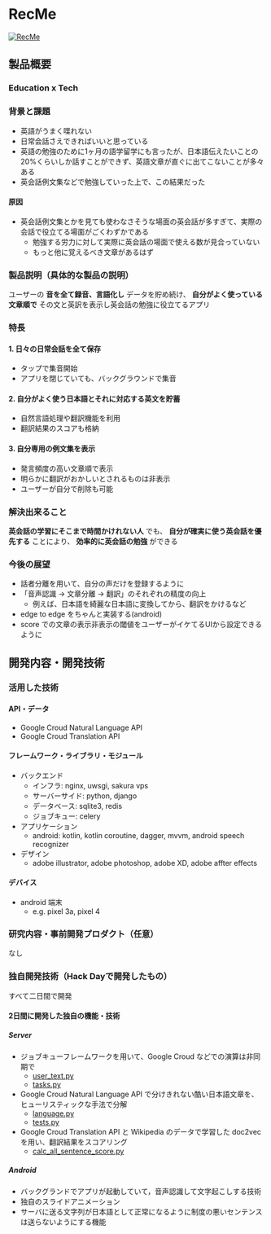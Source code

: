 # RecMe

[![RecMe](https://github.com/jphacks/TK_1905/blob/feature/yusk-develop/android/app/src/main/res/drawable/logo_horizontal.png)](https://youtu.be/7AiTSl1K27c)

## 製品概要

### Education x  Tech

### 背景と課題

- 英語がうまく喋れない
- 日常会話さえできればいいと思っている
- 英語の勉強のために1ヶ月の語学留学にも言ったが、日本語伝えたいことの20%くらいしか話すことができず、英語文章が直ぐに出てこないことが多々ある
- 英会話例文集などで勉強していった上で、この結果だった

#### 原因

- 英会話例文集とかを見ても使わなさそうな場面の英会話が多すぎて、実際の会話で役立てる場面がごくわずかである
  - 勉強する労力に対して実際に英会話の場面で使える数が見合っていない
  - もっと他に覚えるべき文章があるはず

### 製品説明（具体的な製品の説明）

ユーザーの **音を全て録音、言語化し** データを貯め続け、  **自分がよく使っている文章順で** その文と英訳を表示し英会話の勉強に役立てるアプリ

### 特長

#### 1. 日々の日常会話を全て保存

- タップで集音開始
- アプリを閉じていても、バックグラウンドで集音

#### 2. 自分がよく使う日本語とそれに対応する英文を貯蓄

- 自然言語処理や翻訳機能を利用
- 翻訳結果のスコアも格納

#### 3. 自分専用の例文集を表示

- 発言頻度の高い文章順で表示
- 明らかに翻訳がおかしいとされるものは非表示
- ユーザーが自分で削除も可能

### 解決出来ること

**英会話の学習にそこまで時間かけれない人** でも、 **自分が確実に使う英会話を優先する** ことにより、 **効率的に英会話の勉強** ができる

### 今後の展望

- 話者分離を用いて、自分の声だけを登録するように
- 「音声認識 -> 文章分離 -> 翻訳」のそれぞれの精度の向上
  - 例えば、日本語を綺麗な日本語に変換してから、翻訳をかけるなど
- edge to edge をちゃんと実装する(android)
- score での文章の表示非表示の閾値をユーザーがイケてるUIから設定できるように

## 開発内容・開発技術

### 活用した技術

#### API・データ

* Google Croud Natural Language API
* Google Croud Translation API

#### フレームワーク・ライブラリ・モジュール

* バックエンド
  * インフラ: nginx, uwsgi, sakura vps
  * サーバーサイド: python, django
  * データベース: sqlite3, redis
  * ジョブキュー: celery
* アプリケーション
  * android: kotlin, kotlin coroutine, dagger, mvvm, android speech recognizer
* デザイン
  * adobe illustrator, adobe photoshop, adobe XD, adobe affter effects 

#### デバイス

* android 端末
  * e.g. pixel 3a, pixel 4

### 研究内容・事前開発プロダクト（任意）

なし

### 独自開発技術（Hack Dayで開発したもの）

すべて二日間で開発

#### 2日間に開発した独自の機能・技術

##### Server

- ジョブキューフレームワークを用いて、Google Croud などでの演算は非同期で
  - [user_text.py](https://github.com/jphacks/TK_1905/blob/master/server/main/views/api/user_text.py#L26)
  - [tasks.py](https://github.com/jphacks/TK_1905/blob/master/server/main/tasks.py#L8)
- Google Croud Natural Language API で分けきれない酷い日本語文章を、ヒューリスティックな手法で分解
  - [language.py](https://github.com/jphacks/TK_1905/blob/master/server/main/utils/googleutils/language.py)
  - [tests.py](https://github.com/jphacks/TK_1905/blob/master/server/main/tests.py)
- Google Croud Translation API と Wikipedia のデータで学習した doc2vec を用い、翻訳結果をスコアリング
  - [calc_all_sentence_score.py](https://github.com/jphacks/TK_1905/blob/master/server/main/management/commands/calc_all_sentence_score.py)

##### Android

- バックグランドでアプリが起動していて，音声認識して文字起こしする技術
- 独自のスライドアニメーション
- サーバに送る文字列が日本語として正常になるように制度の悪いセンテンスは送らないようにする機能
